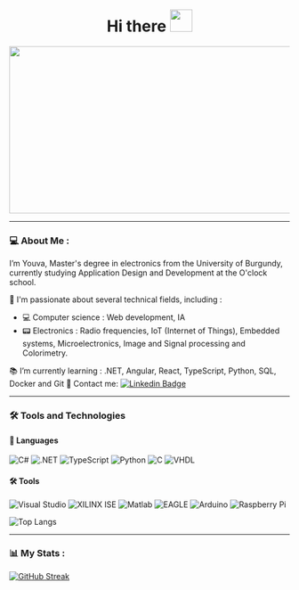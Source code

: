 <div id="header" align="center">
  <img src="https://komarev.com/ghpvc/?username=YouvaLo&style=flat-square&color=blue" alt=""/>
<h1>Hi there 
<img src="https://media3.giphy.com/media/v1.Y2lkPTc5MGI3NjExZWMybHJkN24zMWl1cGliYjhubnRqZjM0eWpjZTM0eG16ZzZsdnNyOSZlcD12MV9pbnRlcm5hbF9naWZfYnlfaWQmY3Q9cw/Q1FOFOOF6CE6FlNFxL/giphy.webp" alt="" width="40px" height="40px"/>
</h1>
</div>
<div align="center"> 
  <img src="https://www.lw-works.com/wp-content/uploads/2023/02/developpeur-web-competences.jpg" width="600" height="300"/>
</div>

----------------------------------------------------------------------------------------------------------------------------

### 💻 About Me :

I’m Youva, Master's degree in electronics from the University of Burgundy, currently studying Application Design and Development at the O'clock school.
  
📡 I'm passionate about several technical fields, including :
   - 💻 Computer science : Web development, IA 
   - 📟 Electronics : Radio frequencies, IoT (Internet of Things), Embedded systems, Microelectronics, Image and Signal processing and Colorimetry.
    
📚 I’m currently learning : .NET, Angular, React, TypeScript, Python, SQL, Docker and Git 
📩 Contact me: [![Linkedin Badge](https://img.shields.io/badge/-profile-blue?style=flat&logo=Linkedin&logoColor=white)](https://www.linkedin.com/in/youva-lounas/)

----------------------------------------------------------------------------------------------------------------------------

### 🛠️ Tools and Technologies

#### 📜 Languages
![C#](https://img.shields.io/badge/C%23-239120?style=for-the-badge&logo=csharp&logoColor=white)
![.NET](https://img.shields.io/badge/.NET-512BD4?style=for-the-badge&logo=.net&logoColor=white)
![TypeScript](https://img.shields.io/badge/TypeScript-3178C6?style=for-the-badge&logo=TypeScript&logoColor=white)
![Python](https://img.shields.io/badge/Python-3776AB?style=for-the-badge&logo=Python&logoColor=white)
![C](https://img.shields.io/badge/C-A8B9CC?style=for-the-badge&logo=c&logoColor=black)
![VHDL](https://img.shields.io/badge/VHDL-9B2D30?style=for-the-badge&logo=VHDL&logoColor=white)

#### 🛠️ Tools
![Visual Studio](https://img.shields.io/badge/Visual%20Studio-5C2D91?style=for-the-badge&logo=VisualStudio&logoColor=white)
![XILINX ISE](https://img.shields.io/badge/XILINX%20ISE-004B87?style=for-the-badge&logoColor=white&labelColor=004B87)
![Matlab](https://img.shields.io/badge/Matlab-0076A8?style=for-the-badge&logo=MATLAB&logoColor=white)
![EAGLE](https://img.shields.io/badge/EAGLE%20PCB-1C1C1C?style=for-the-badge&logo=Autodesk&logoColor=white)
![Arduino](https://img.shields.io/badge/Arduino-00979D?style=for-the-badge&logo=Arduino&logoColor=white)
![Raspberry Pi](https://img.shields.io/badge/Raspberry%20Pi-A22846?style=for-the-badge&logo=RaspberryPi&logoColor=white)


![Top Langs](https://github-readme-stats.vercel.app/api/top-langs/?username=YouvaLo&langs_count=10&theme=github_dark&hide_border=true)

----------------------------------------------------------------------------------------------------------------------------

### 📊 My Stats : 

[![GitHub Streak](http://github-readme-streak-stats.herokuapp.com?user=YouvaLo&theme=dark&background=000000)](https://git.io/streak-stats)

<!---
YouvaLo/YouvaLo is a ✨ special ✨ repository because its `README.md` (this file) appears on your GitHub profile.
You can click the Preview link to take a look at your changes.
--->

